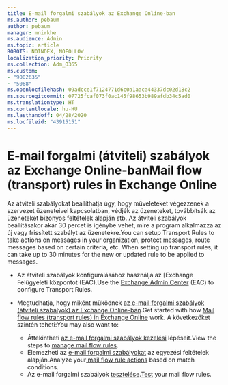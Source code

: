 ```yaml
---
title: E-mail forgalmi szabályok az Exchange Online-ban
ms.author: pebaum
author: pebaum
manager: mnirkhe
ms.audience: Admin
ms.topic: article
ROBOTS: NOINDEX, NOFOLLOW
localization_priority: Priority
ms.collection: Adm_O365
ms.custom:
- "9002635"
- "5068"
ms.openlocfilehash: 09adcce1f7124771d6c0a1aaca44337dc02d18c2
ms.sourcegitcommit: 07725fcaf073f0ac145f98653b989afdb34c5ad0
ms.translationtype: HT
ms.contentlocale: hu-HU
ms.lasthandoff: 04/28/2020
ms.locfileid: "43915151"
---
```

# <a name="mail-flow-transport-rules-in-exchange-online"></a><span data-ttu-id="a7ec5-102">E-mail forgalmi (átviteli) szabályok az Exchange Online-ban</span><span class="sxs-lookup"><span data-stu-id="a7ec5-102">Mail flow (transport) rules in Exchange Online</span></span>

<span data-ttu-id="a7ec5-103">Az átviteli szabályokat beállíthatja úgy, hogy műveleteket végezzenek a szervezet üzeneteivel kapcsolatban, védjék az üzeneteket, továbbítsák az üzeneteket bizonyos feltételek alapján stb.  Az átviteli szabályok beállításakor akár 30 percet is igénybe vehet, mire a program alkalmazza az új vagy frissített szabályt az üzenetekre.</span><span class="sxs-lookup"><span data-stu-id="a7ec5-103">You can setup Transport Rules to take actions on messages in your organization, protect messages, route messages based on certain criteria, etc.  When setting up transport rules, it can take up to 30 minutes for the new or updated rule to be applied to messages.</span></span>

- <span data-ttu-id="a7ec5-104">Az átviteli szabályok konfigurálásához használja az [Exchange Felügyeleti központot (EAC).</span><span class="sxs-lookup"><span data-stu-id="a7ec5-104">Use the [Exchange Admin Center](https://go.microsoft.com/fwlink/p/?linkid=834822) (EAC) to configure Transport Rules.</span></span>

- <span data-ttu-id="a7ec5-105">Megtudhatja, hogy miként működnek [az e-mail forgalmi szabályok (átviteli szabályok) az Exchange Online-ban](https://docs.microsoft.com/exchange/security-and-compliance/mail-flow-rules/mail-flow-rules).</span><span class="sxs-lookup"><span data-stu-id="a7ec5-105">Get started with how [Mail flow rules (transport rules) in Exchange Online](https://docs.microsoft.com/exchange/security-and-compliance/mail-flow-rules/mail-flow-rules) work.</span></span> <span data-ttu-id="a7ec5-106">A következőket szintén teheti:</span><span class="sxs-lookup"><span data-stu-id="a7ec5-106">You may also want to:</span></span>

    - <span data-ttu-id="a7ec5-107">Áttekintheti [az e-mail forgalmi szabályok kezelési](https://docs.microsoft.com/exchange/security-and-compliance/mail-flow-rules/manage-mail-flow-rules) lépéseit.</span><span class="sxs-lookup"><span data-stu-id="a7ec5-107">View the steps to [manage mail flow rules](https://docs.microsoft.com/exchange/security-and-compliance/mail-flow-rules/manage-mail-flow-rules).</span></span>
    - <span data-ttu-id="a7ec5-108">Elemezheti az [e-mail forgalmi szabályokat](https://docs.microsoft.com/exchange/security-and-compliance/mail-flow-rules/mail-flow-rule-actions) az egyezési feltételek alapján.</span><span class="sxs-lookup"><span data-stu-id="a7ec5-108">Analyze your[ mail flow rule actions](https://docs.microsoft.com/exchange/security-and-compliance/mail-flow-rules/mail-flow-rule-actions) based on match conditions.</span></span>
    - <span data-ttu-id="a7ec5-109">Az e-mail forgalmi szabályok [tesztelése](https://docs.microsoft.com/exchange/security-and-compliance/mail-flow-rules/test-mail-flow-rules).</span><span class="sxs-lookup"><span data-stu-id="a7ec5-109">[Test](https://docs.microsoft.com/exchange/security-and-compliance/mail-flow-rules/test-mail-flow-rules) your mail flow rules.</span></span>
